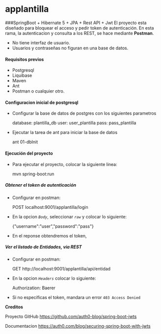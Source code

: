 # applantilla
###SpringBoot + Hibernate 5 + JPA + Rest API + Jwt
El proyecto esta diseñado para bloquear el acceso y pedir token de autenticación.
En esta rama, la autenticacion y consulta a los REST, se hace mediante **Postman**.
- No tiene interfaz de usuario.
- Usuarios y contraseñas no figuran en una base de datos.

#### Requisitos previos
- Postgresql 
- Liquibase
- Maven
- Ant
- Postman o cualquier otro.

#### Configuracion inicial de postgresql

- Configurar la base de datos de postgres con los siguientes parametros


    database:   plantilla_db
    user:       user_plantilla
    pass:       pass_plantilla

- Ejecutar la tarea de ant para iniciar la base de datos

    
    ant 01-dbInit
    
    
#### Ejecución del proyecto
- Para ejecutar el proyecto, colocar la siguiente linea:
    
    mvn spring-boot:run

##### Obtener el token de autenticación
- Configurar en postman:
    
    POST localhost:9001/applantilla/login
    
- En la opcion _`Body`_, seleccionar _`raw`_ y colocar lo siguiente:


    {"username":"user","password":"pass"}
    

- En el reponse obtendremos el token, 

##### Ver el listado de Entidades, via REST
- Configurar en postman:


    GET http://localhost:9001/applantilla/api/entidad
    
    
- En la opcion _`Headers`_ colocar lo siguiente:


    Authorization: Baerer <TokenObtenido>
    
    
- Si no especificas el token, mandara un error `403 Access Denied`

**Creditos**

Proyecto GitHub <https://github.com/auth0-blog/spring-boot-jwts>


Documentacion <https://auth0.com/blog/securing-spring-boot-with-jwts>